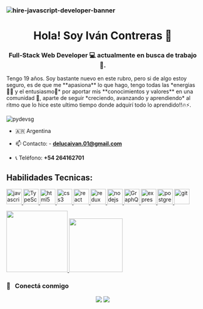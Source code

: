 ### ![hire-javascript-developer-banner](https://user-images.githubusercontent.com/66705822/100891556-211aa600-3498-11eb-84d7-7e9d43c8331c.jpg)
<h1 align="center">Hola! Soy Iván Contreras 👋</h1>
<h3 align="center">Full-Stack Web Developer 💻 actualmente en busca de trabajo 🚀.</h3>
Tengo 19 años. Soy bastante nuevo en este rubro, pero si de algo estoy seguro, es de que me **apasiona** lo que hago,
tengo todas las *energias💪🏼 y el entusiasmo🏃* por aportar mis **conocimientos y valores** en una comunidad 👫, aparte de seguir 
*creciendo, avanzando y aprendiendo* al ritmo que lo hice este ultimo tiempo donde adquirí todo lo aprendido!!🔥⚡.

<p align="left"> <img src="https://komarev.com/ghpvc/?username=IvanContrerasDev" alt="pydevsg" /> </p>

- 🇦🇷 Argentina

- 📫 Contacto: - **delucaivan.01@gmail.com**

- 📞 Teléfono: **+54 264162701**

## Habilidades Tecnicas:

<p align="left"> 
  
<a href="https://developer.mozilla.org/en-US/docs/Web/JavaScript" target="_blank">
  <img src="https://upload.vectorlogo.zone/logos/javascript/images/239ec8a4-163e-4792-83b6-3f6d96911757.svg" alt="javascript" width="40" height="40"/>
</a>
<a href="https://developer.mozilla.org/en-US/docs/Web/JavaScript" target="_blank">
  <img src="https://iconape.com/wp-content/png_logo_vector/typescript.png" alt="TypeScript" width="40" height="40"/>
</a>
<a href="https://www.w3.org/html/" target="_blank"> 
  <img src="https://www.vectorlogo.zone/logos/w3_html5/w3_html5-icon.svg" alt="html5" width="40" height="40"/> 
</a>  
<a href="https://www.w3schools.com/css/" target="_blank"> 
  <img src="https://cdn.worldvectorlogo.com/logos/css3.svg" alt="css3" width="40" height="40"/>
</a>
<a href="https://es.reactjs.or" target="_blank">
  <img src="https://www.vectorlogo.zone/logos/reactjs/reactjs-icon.svg" alt="react" width="40" height="40"/> 
</a>
<a href="https://redux.js.org" target="_blank">
  <img src="https://github.com/reduxjs/redux/blob/master/logo/logo.svg" alt="redux" width="40" height="40"/> 
</a> 
<a href="https://nodejs.org" target="_blank">
  <img src="https://www.vectorlogo.zone/logos/nodejs/nodejs-icon.svg" alt="nodejs" width="40" height="40"/> 
</a>
<a href="https://graphql.org" target="_blank">
  <img src="https://www.vectorlogo.zone/logos/graphql/graphql-icon.svg" alt="GraphQL" width="40" height="40"/>
</a>
<a href="https://expressjs.com" target="_blank"> 
  <img src="https://www.vectorlogo.zone/logos/expressjs/expressjs-icon.svg" alt="express" width="40" height="40"/>
</a> 
<a href="https://www.postgresql.org" target="_blank"> 
  <img src="https://www.vectorlogo.zone/logos/postgresql/postgresql-icon.svg" alt="postgresql" width="40" height="40"/> 
</a>
<a href="https://git-scm.com/" target="_blank">
  <img src="https://www.vectorlogo.zone/logos/git-scm/git-scm-icon.svg" alt="git" width="40" height="40"/> 
</a>
</p>
<p>
<a href="https://github.com/IvanContrerasDev">
  <img height="160em" src="https://github-readme-stats.vercel.app/api?username=IvanContrerasDev&show_icons=true&theme=radical" />
  <img height="140em" src="https://github-readme-stats-eight-theta.vercel.app/api/top-langs/?username=IvanContrerasDev&theme=radical&layout=compact" />
</a>
</p>

<h3> 🤝 &nbsp; Conectá conmigo </h3>

<p align="center">
<!--
<a href="https://.github.io/Portfolio-/"><img src="https://img.shields.io/badge/-.io-3423A6?style=flat-square&logo=Google-Chrome&logoColor=white"/></a>
-->
<a href="https://www.linkedin.com/in/ivan-contreras-dev/"><img src="https://img.shields.io/badge/-Ivan%20Contreras-0077B5?style=flat-square&logo=Linkedin&logoColor=white"/></a>
<a href="mailto:delucaivan.01@gmail.com"><img src="https://img.shields.io/badge/-delucaivan.01@gmail.com-D14836?style=flat-square&logo=Gmail&logoColor=white"/></a>

<!--
**IvanContrerasDev/IvanContrerasDev** is a ✨ _special_ ✨ repository because its `README.md` (this file) appears on your GitHub profile.

Here are some ideas to get you started:

- 🔭 I’m currently working on ...
- 🌱 I’m currently learning ...
- 👯 I’m looking to collaborate on ...
- 🤔 I’m looking for help with ...
- 💬 Ask me about ...
- 📫 How to reach me: ...
- 😄 Pronouns: ...
- ⚡ Fun fact: ...
-->
